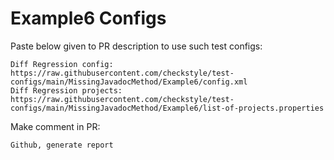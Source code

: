 # Example6 Configs
Paste below given to PR description to use such test configs:
```
Diff Regression config: https://raw.githubusercontent.com/checkstyle/test-configs/main/MissingJavadocMethod/Example6/config.xml
Diff Regression projects: https://raw.githubusercontent.com/checkstyle/test-configs/main/MissingJavadocMethod/Example6/list-of-projects.properties
```
Make comment in PR:
```
Github, generate report
```
